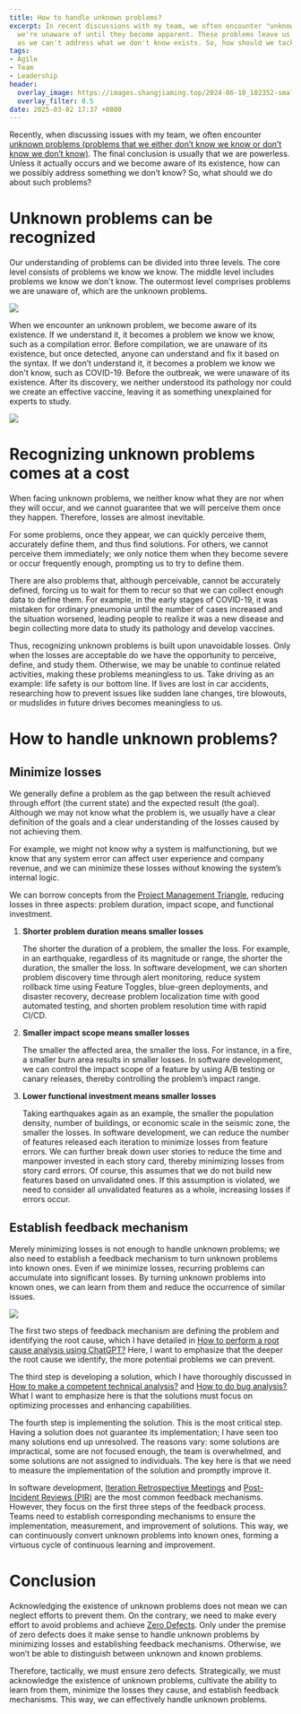 ```yaml
---
title: How to handle unknown problems?
excerpt: In recent discussions with my team, we often encounter "unknown unknowns"—issues
  we're unaware of until they become apparent. These problems leave us feeling helpless,
  as we can't address what we don't know exists. So, how should we tackle such challenges?
tags:
- Agile
- Team
- Leadership
header:
  overlay_image: https://images.shangjiaming.top/2024-06-10_102352-small.jpg
  overlay_filter: 0.5
date: 2025-03-02 17:37 +0800
---
```

Recently, when discussing issues with my team, we often encounter [unknown problems (problems that we either don’t know we know or don’t know we don’t know)](https://en.wikipedia.org/wiki/There_are_unknown_unknowns). The final conclusion is usually that we are powerless. Unless it actually occurs and we become aware of its existence, how can we possibly address something we don’t know? So, what should we do about such problems?

# Unknown problems can be recognized

Our understanding of problems can be divided into three levels. The core level consists of problems we know we know. The middle level includes problems we know we don't know. The outermost level comprises problems we are unaware of, which are the unknown problems.

![](https://images.shangjiaming.top/cognitive-state-1.png)

When we encounter an unknown problem, we become aware of its existence. If we understand it, it becomes a problem we know we know, such as a compilation error. Before compilation, we are unaware of its existence, but once detected, anyone can understand and fix it based on the syntax. If we don’t understand it, it becomes a problem we know we don't know, such as COVID-19. Before the outbreak, we were unaware of its existence. After its discovery, we neither understood its pathology nor could we create an effective vaccine, leaving it as something unexplained for experts to study.

![](https://images.shangjiaming.top/cognitive-state-2.png)

# Recognizing unknown problems comes at a cost

When facing unknown problems, we neither know what they are nor when they will occur, and we cannot guarantee that we will perceive them once they happen. Therefore, losses are almost inevitable. 

For some problems, once they appear, we can quickly perceive them, accurately define them, and thus find solutions. For others, we cannot perceive them immediately; we only notice them when they become severe or occur frequently enough, prompting us to try to define them. 

There are also problems that, although perceivable, cannot be accurately defined, forcing us to wait for them to recur so that we can collect enough data to define them. For example, in the early stages of COVID-19, it was mistaken for ordinary pneumonia until the number of cases increased and the situation worsened, leading people to realize it was a new disease and begin collecting more data to study its pathology and develop vaccines.

Thus, recognizing unknown problems is built upon unavoidable losses. Only when the losses are acceptable do we have the opportunity to perceive, define, and study them. Otherwise, we may be unable to continue related activities, making these problems meaningless to us. Take driving as an example: life safety is our bottom line. If lives are lost in car accidents, researching how to prevent issues like sudden lane changes, tire blowouts, or mudslides in future drives becomes meaningless to us.

# How to handle unknown problems?

## Minimize losses

We generally define a problem as the gap between the result achieved through effort (the current state) and the expected result (the goal). Although we may not know what the problem is, we usually have a clear definition of the goals and a clear understanding of the losses caused by not achieving them.

For example, we might not know why a system is malfunctioning, but we know that any system error can affect user experience and company revenue, and we can minimize these losses without knowing the system’s internal logic.

We can borrow concepts from the [Project Management Triangle](https://en.wikipedia.org/wiki/Project_management_triangle), reducing losses in three aspects: problem duration, impact scope, and functional investment.

1. **Shorter problem duration means smaller losses**

   The shorter the duration of a problem, the smaller the loss. For example, in an earthquake, regardless of its magnitude or range, the shorter the duration, the smaller the loss. In software development, we can shorten problem discovery time through alert monitoring, reduce system rollback time using Feature Toggles, blue-green deployments, and disaster recovery, decrease problem localization time with good automated testing, and shorten problem resolution time with rapid CI/CD.

2. **Smaller impact scope means smaller losses**

   The smaller the affected area, the smaller the loss. For instance, in a fire, a smaller burn area results in smaller losses. In software development, we can control the impact scope of a feature by using A/B testing or canary releases, thereby controlling the problem’s impact range.

3. **Lower functional investment means smaller losses**

   Taking earthquakes again as an example, the smaller the population density, number of buildings, or economic scale in the seismic zone, the smaller the losses. In software development, we can reduce the number of features released each iteration to minimize losses from feature errors. We can further break down user stories to reduce the time and manpower invested in each story card, thereby minimizing losses from story card errors. Of course, this assumes that we do not build new features based on unvalidated ones. If this assumption is violated, we need to consider all unvalidated features as a whole, increasing losses if errors occur.

## Establish feedback mechanism

Merely minimizing losses is not enough to handle unknown problems; we also need to establish a feedback mechanism to turn unknown problems into known ones. Even if we minimize losses, recurring problems can accumulate into significant losses. By turning unknown problems into known ones, we can learn from them and reduce the occurrence of similar issues.

![](https://images.shangjiaming.top/feedback-mechanism.png)

The first two steps of feedback mechanism are defining the problem and identifying the root cause, which I have detailed in [How to perform a root cause analysis using ChatGPT?](https://blog.shangjiaming.com/rca-by-chatgpt/) Here, I want to emphasize that the deeper the root cause we identify, the more potential problems we can prevent.

The third step is developing a solution, which I have thoroughly discussed in [How to make a competent technical analysis?](https://blog.shangjiaming.com/how-to-make-a-competent-technical-analysis/) and [How to do bug analysis?](https://blog.shangjiaming.com/how-to-do-bug-analysis/) What I want to emphasize here is that the solutions must focus on optimizing processes and enhancing capabilities.

The fourth step is implementing the solution. This is the most critical step. Having a solution does not guarantee its implementation; I have seen too many solutions end up unresolved. The reasons vary: some solutions are impractical, some are not focused enough, the team is overwhelmed, and some solutions are not assigned to individuals. The key here is that we need to measure the implementation of the solution and promptly improve it.

In software development, [Iteration Retrospective Meetings](https://www.atlassian.com/team-playbook/plays/retrospective) and [Post-Incident Reviews (PIR)](https://teamhub.com/blog/understanding-post-incident-review-pir-in-software-development/) are the most common feedback mechanisms. However, they focus on the first three steps of the feedback process. Teams need to establish corresponding mechanisms to ensure the implementation, measurement, and improvement of solutions. This way, we can continuously convert unknown problems into known ones, forming a virtuous cycle of continuous learning and improvement.

# Conclusion

Acknowledging the existence of unknown problems does not mean we can neglect efforts to prevent them. On the contrary, we need to make every effort to avoid problems and achieve [Zero Defects](https://en.wikipedia.org/wiki/Zero_Defects). Only under the premise of zero defects does it make sense to handle unknown problems by minimizing losses and establishing feedback mechanisms. Otherwise, we won’t be able to distinguish between unknown and known problems.

Therefore, tactically, we must ensure zero defects. Strategically, we must acknowledge the existence of unknown problems, cultivate the ability to learn from them, minimize the losses they cause, and establish feedback mechanisms. This way, we can effectively handle unknown problems.
